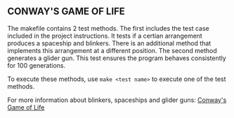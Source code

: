 ## **CONWAY'S GAME OF LIFE**

The makefile contains 2 test methods. The first includes the test case included in the project instructions. It tests if a certian arrangement produces a spaceship and blinkers. There is an additional method that implements this arrangement at a different position. The second method generates a glider gun. This test ensures the program behaves consistently for 100 generations. 

To execute these methods, use `make <test name>` to execute one of the test methods.

For more information about blinkers, spaceships and glider guns: [Conway's Game of Life](https://en.wikipedia.org/wiki/Conway's_Game_of_Life)
